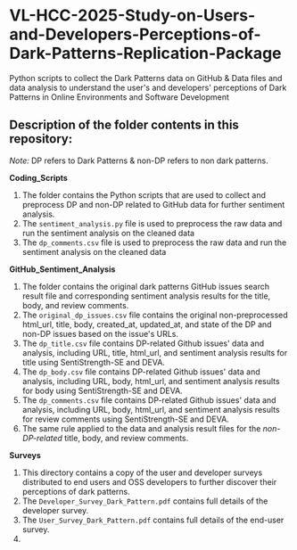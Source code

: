 # VL-HCC-2025-Study-on-Users-and-Developers-Perceptions-of-Dark-Patterns-Replication-Package

Python scripts to collect the Dark Patterns data on GitHub &amp; Data files and data analysis to understand the user's and developers' perceptions of Dark Patterns in Online Environments and Software Development

## Description of the folder contents in this repository:

*Note:* DP refers to Dark Patterns &amp; non-DP refers to non dark patterns.

**Coding_Scripts**
1. The folder contains the Python scripts that are used to collect and preprocess DP and non-DP related to GitHub data for further sentiment analysis.
2. The ``sentiment_analysis.py`` file is used to preprocess the raw data and run the sentiment analysis on the cleaned data
3. The ``dp_comments.csv`` file is used to preprocess the raw data and run the sentiment analysis on the cleaned data

**GitHub_Sentiment_Analysis**
1. The folder contains the original dark patterns GitHub issues search result file and corresponding sentiment analysis results for the title, body, and review comments.
2. The ``original_dp_issues.csv`` file contains the original non-preprocessed html_url, title, body, created_at, updated_at, and state of the DP and non-DP issues based on the issue's URLs.
3. The ``dp_title.csv`` file contains DP-related Github issues' data and analysis, including URL, title, html_url, and sentiment analysis results for title using SentiStrength-SE and DEVA.
4. The ``dp_body.csv`` file contains DP-related Github issues' data and analysis, including URL, body, html_url, and sentiment analysis results for body using SentiStrength-SE and DEVA.
5. The ``dp_comments.csv`` file contains DP-related Github issues' data and analysis, including URL, body, html_url, and sentiment analysis results for review comments using SentiStrength-SE and DEVA.
6. The same rule applied to the data and analysis result files for the *non-DP-related* title, body, and review comments. 

**Surveys**
1. This directory contains a copy of the user and developer surveys distributed to end users and OSS developers to further discover their perceptions of dark patterns.
2. The ``Developer_Survey_Dark_Pattern.pdf`` contains full details of the developer survey.
3. The ``User_Survey_Dark_Pattern.pdf`` contains full details of the end-user survey.
4. 
